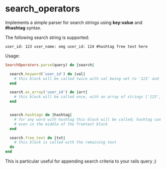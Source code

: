 # search_operators
Implements a simple parser for search strings using **key:value** and **#hashtag** syntax.


The following search string is supported:

```
user_id: 123 user_name: omg user_id: 124 #hashtag free text here
```


Usage:

```ruby
SearchOperators.parse(query) do |search|

  search.keyword('user_id') do |val|
    # this block will be called twice with val being set to '123' and '124'
  end

  search.as_array('user_id') do |arr|
    # this block will be called once, with an array of strings ['123', '124']
  end


  search.hashtags do |hashtag|
    # for any word with hashtag this block will be called; hashtag can be anywhere,
    # even in the middle of the freetext block
  end

  search.free_text do |txt|
    # this block is called with the remaining text
  do
end
```

This is particular useful for appending search criteria to your rails query ;)
